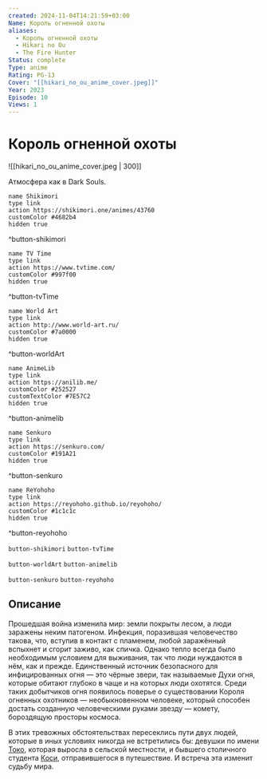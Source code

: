```yaml
---
created: 2024-11-04T14:21:59+03:00
Name: Король огненной охоты
aliases:
  - Король огненной охоты
  - Hikari no Ou
  - The Fire Hunter
Status: complete
Type: anime
Rating: PG-13
Cover: "[[hikari_no_ou_anime_cover.jpeg]]"
Year: 2023
Episode: 10
Views: 1
---
```


# Король огненной охоты

![[hikari_no_ou_anime_cover.jpeg | 300]]

Атмосфера как в Dark Souls.

```button
name Shikimori
type link
action https://shikimori.one/animes/43760
customColor #4682b4
hidden true
```
^button-shikimori

```button
name TV Time
type link
action https://www.tvtime.com/
customColor #997f00
hidden true
```
^button-tvTime

```button
name World Art
type link
action http://www.world-art.ru/
customColor #7a0000
hidden true
```
^button-worldArt

```button
name AnimeLib
type link
action https://anilib.me/
customColor #252527
customTextColor #7E57C2
hidden true
```
^button-animelib

```button
name Senkuro
type link
action https://senkuro.com/
customColor #191A21
hidden true
```
^button-senkuro

```button
name ReYohoho
type link
action https://reyohoho.github.io/reyohoho/
customColor #1c1c1c
hidden true
```
^button-reyohoho

`button-shikimori` `button-tvTime`

`button-worldArt` `button-animelib`

`button-senkuro` `button-reyohoho`

## Описание

Прошедшая война изменила мир: земли покрыты лесом, а люди заражены неким патогеном. Инфекция, поразившая человечество такова, что, вступив в контакт с пламенем, любой заражённый вспыхнет и сгорит заживо, как спичка. Однако тепло всегда было необходимым условием для выживания, так что люди нуждаются в нём, как и прежде. Единственный источник безопасного для инфицированных огня — это чёрные звери, так называемые Духи огня, которые обитают глубоко в чаще и на которых люди охотятся. Среди таких добытчиков огня появилось поверье о существовании Короля огненных охотников — необыкновенном человеке, который способен достать созданную человеческими руками звезду — комету, бороздящую просторы космоса.

В этих тревожных обстоятельствах пересеклись пути двух людей, которые в иных условиях никогда не встретились бы: девушки по имени [Токо](https://shikimori.one/characters/188004-touko), которая выросла в сельской местности, и бывшего столичного студента [Коси](https://shikimori.one/characters/188005-koushi), отправившегося в путешествие. И встреча эта изменит судьбу мира.
